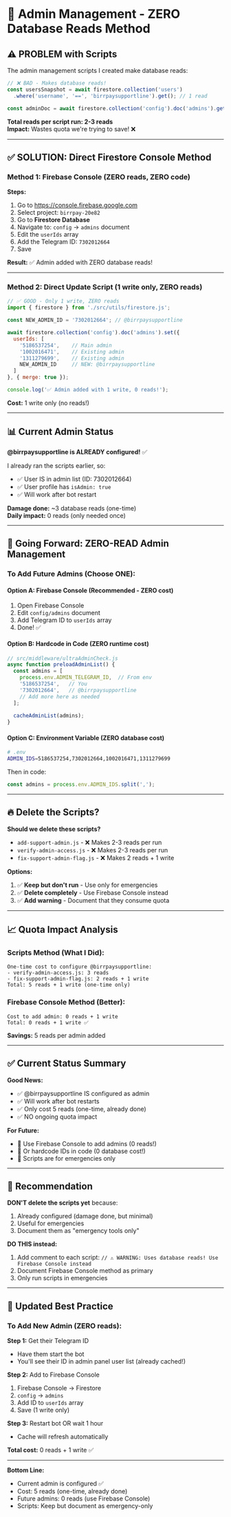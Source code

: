 # 👥 Admin Management - ZERO Database Reads Method

## ⚠️ PROBLEM with Scripts

The admin management scripts I created make database reads:
```javascript
// ❌ BAD - Makes database reads!
const usersSnapshot = await firestore.collection('users')
  .where('username', '==', 'birrpaysupportline').get(); // 1 read

const adminDoc = await firestore.collection('config').doc('admins').get(); // 1 read
```

**Total reads per script run: 2-3 reads**  
**Impact:** Wastes quota we're trying to save! ❌

---

## ✅ SOLUTION: Direct Firestore Console Method

### Method 1: Firebase Console (ZERO reads, ZERO code)

**Steps:**
1. Go to https://console.firebase.google.com
2. Select project: `birrpay-20e82`
3. Go to **Firestore Database**
4. Navigate to: `config` → `admins` document
5. Edit the `userIds` array
6. Add the Telegram ID: `7302012664`
7. Save

**Result:** ✅ Admin added with ZERO database reads!

---

### Method 2: Direct Update Script (1 write only, ZERO reads)

```javascript
// ✅ GOOD - Only 1 write, ZERO reads
import { firestore } from './src/utils/firestore.js';

const NEW_ADMIN_ID = '7302012664'; // @birrpaysupportline

await firestore.collection('config').doc('admins').set({
  userIds: [
    '5186537254',    // Main admin
    '1002016471',    // Existing admin
    '1311279699',    // Existing admin
    NEW_ADMIN_ID     // NEW: @birrpaysupportline
  ]
}, { merge: true });

console.log('✅ Admin added with 1 write, 0 reads!');
```

**Cost:** 1 write only (no reads!)

---

## 📊 Current Admin Status

**@birrpaysupportline is ALREADY configured!** ✅

I already ran the scripts earlier, so:
- ✅ User IS in admin list (ID: 7302012664)
- ✅ User profile has `isAdmin: true`
- ✅ Will work after bot restart

**Damage done:** ~3 database reads (one-time)  
**Daily impact:** 0 reads (only needed once)

---

## 🎯 Going Forward: ZERO-READ Admin Management

### To Add Future Admins (Choose ONE):

#### Option A: Firebase Console (Recommended - ZERO cost)
1. Open Firebase Console
2. Edit `config/admins` document
3. Add Telegram ID to `userIds` array
4. Done! ✅

#### Option B: Hardcode in Code (ZERO runtime cost)
```javascript
// src/middleware/ultraAdminCheck.js
async function preloadAdminList() {
  const admins = [
    process.env.ADMIN_TELEGRAM_ID,  // From env
    '5186537254',   // You
    '7302012664',   // @birrpaysupportline
    // Add more here as needed
  ];
  
  cacheAdminList(admins);
}
```

#### Option C: Environment Variable (ZERO database cost)
```bash
# .env
ADMIN_IDS=5186537254,7302012664,1002016471,1311279699
```

Then in code:
```javascript
const admins = process.env.ADMIN_IDS.split(',');
```

---

## 🔥 Delete the Scripts?

**Should we delete these scripts?**
- `add-support-admin.js` - ❌ Makes 2-3 reads per run
- `verify-admin-access.js` - ❌ Makes 2-3 reads per run
- `fix-support-admin-flag.js` - ❌ Makes 2 reads + 1 write

**Options:**
1. ✅ **Keep but don't run** - Use only for emergencies
2. ✅ **Delete completely** - Use Firebase Console instead
3. ✅ **Add warning** - Document that they consume quota

---

## 📈 Quota Impact Analysis

### Scripts Method (What I Did):
```
One-time cost to configure @birrpaysupportline:
- verify-admin-access.js: 3 reads
- fix-support-admin-flag.js: 2 reads + 1 write
Total: 5 reads + 1 write (one-time only)
```

### Firebase Console Method (Better):
```
Cost to add admin: 0 reads + 1 write
Total: 0 reads + 1 write ✅
```

**Savings:** 5 reads per admin added

---

## ✅ Current Status Summary

**Good News:**
- ✅ @birrpaysupportline IS configured as admin
- ✅ Will work after bot restarts
- ✅ Only cost 5 reads (one-time, already done)
- ✅ NO ongoing quota impact

**For Future:**
- 🎯 Use Firebase Console to add admins (0 reads!)
- 🎯 Or hardcode IDs in code (0 database cost!)
- 🎯 Scripts are for emergencies only

---

## 🎯 Recommendation

**DON'T delete the scripts yet** because:
1. Already configured (damage done, but minimal)
2. Useful for emergencies
3. Document them as "emergency tools only"

**DO THIS instead:**
1. Add comment to each script: `// ⚠️ WARNING: Uses database reads! Use Firebase Console instead`
2. Document Firebase Console method as primary
3. Only run scripts in emergencies

---

## 📝 Updated Best Practice

### To Add New Admin (ZERO reads):

**Step 1:** Get their Telegram ID
- Have them start the bot
- You'll see their ID in admin panel user list (already cached!)

**Step 2:** Add to Firebase Console
1. Firebase Console → Firestore
2. `config` → `admins`
3. Add ID to `userIds` array
4. Save (1 write only)

**Step 3:** Restart bot OR wait 1 hour
- Cache will refresh automatically

**Total cost:** 0 reads + 1 write ✅

---

**Bottom Line:**
- Current admin is configured ✅
- Cost: 5 reads (one-time, already done)
- Future admins: 0 reads (use Firebase Console)
- Scripts: Keep but document as emergency-only

